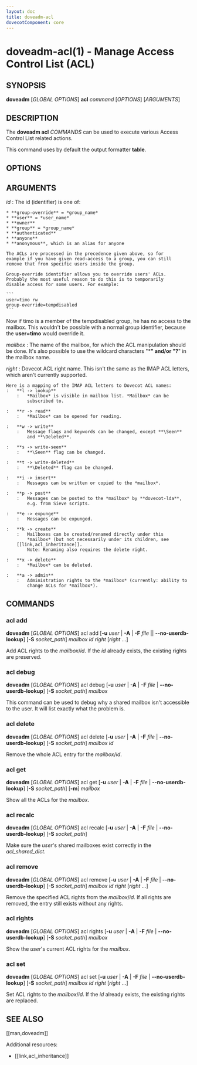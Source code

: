 ```yaml
---
layout: doc
title: doveadm-acl
dovecotComponent: core
---
```


# doveadm-acl(1) - Manage Access Control List (ACL)

## SYNOPSIS

**doveadm** [*GLOBAL OPTIONS*] **acl** *command* [*OPTIONS*] [*ARGUMENTS*]

## DESCRIPTION

The **doveadm acl** *COMMANDS* can be used to execute various Access
Control List related actions.

<!-- @include: global-options-formatter.inc -->

This command uses by default the output formatter **table**.

## OPTIONS

<!-- @include: option-A.inc -->

<!-- @include: option-F-file.inc -->

<!-- @include: option-no-userdb-lookup.inc -->

<!-- @include: option-S-socket.inc -->

<!-- @include: option-u-user.inc -->

## ARGUMENTS

*id*
:   The id (identifier) is one of:

    * **group-override** = *group_name*
    * **user** = *user_name*
    * **owner**
    * **group** = *group_name*
    * **authenticated**
    * **anyone**
    * **anonymous**, which is an alias for anyone

    The ACLs are processed in the precedence given above, so for
    example if you have given read-access to a group, you can still
    remove that from specific users inside the group.

    Group-override identifier allows you to override users' ACLs.
    Probably the most useful reason to do this is to temporarily
    disable access for some users. For example:

    ```
    user=timo rw
    group-override=tempdisabled
    ```

   Now if timo is a member of the tempdisabled group, he has no access
   to the mailbox. This wouldn't be possible with a normal group
   identifier, because the **user=timo** would override it.

*mailbox*
:   The name of the mailbox, for which the ACL manipulation should be
    done. It's also possible to use the wildcard characters "*****"
    and/or "**?**" in the mailbox name.

*right*
:   Dovecot ACL right name. This isn't the same as the IMAP ACL letters,
    which aren't currently supported.

    Here is a mapping of the IMAP ACL letters to Dovecot ACL names:
    :   **l -> lookup**
        :   *Mailbox* is visible in mailbox list. *Mailbox* can be
            subscribed to.

    :   **r -> read**
        :   *Mailbox* can be opened for reading.

    :   **w -> write**
        :   Message flags and keywords can be changed, except **\Seen**
            and **\Deleted**.

    :   **s -> write-seen**
        :   **\Seen** flag can be changed.

    :   **t -> write-deleted**
        :   **\Deleted** flag can be changed.

    :   **i -> insert**
        :   Messages can be written or copied to the *mailbox*.

    :   **p -> post**
        :   Messages can be posted to the *mailbox* by **dovecot-lda**,
            e.g. from Sieve scripts.

    :   **e -> expunge**
        :   Messages can be expunged.

    :   **k -> create**
        :   Mailboxes can be created/renamed directly under this
            *mailbox* (but not necessarily under its children, see
        [[link,acl_inheritance]].
            Note: Renaming also requires the delete right.

    :   **x -> delete**
        :   *Mailbox* can be deleted.

    :   **a -> admin**
        :   Administration rights to the *mailbox* (currently: ability to
            change ACLs for *mailbox*).

## COMMANDS

### acl add

**doveadm** [*GLOBAL OPTIONS*] acl add [**-u** *user* | **-A** | **-F** *file* || **\-\-no-userdb-lookup**] [**-S** *socket_path*] *mailbox id* *right* [*right* ...]

Add ACL rights to the *mailbox*/*id*. If the *id* already exists, the
existing rights are preserved.

### acl debug

**doveadm** [*GLOBAL OPTIONS*] acl debug [**-u** *user* | **-A** | **-F** *file* | **\-\-no-userdb-lookup**] [**-S** *socket_path*] *mailbox*

This command can be used to debug why a shared mailbox isn't accessible
to the user. It will list exactly what the problem is.

### acl delete

**doveadm** [*GLOBAL OPTIONS*] acl delete [**-u** *user* | **-A** | **-F** *file* | **\-\-no-userdb-lookup**] [**-S** *socket_path*] *mailbox id*

Remove the whole ACL entry for the *mailbox*/*id*.

### acl get

**doveadm** [*GLOBAL OPTIONS*] acl get [**-u** *user* | **-A** | **-F** *file* | **\-\-no-userdb-lookup**] [**-S** *socket_path*] [**-m**] *mailbox*

Show all the ACLs for the *mailbox*.

### acl recalc

**doveadm** [*GLOBAL OPTIONS*] acl recalc [**-u** *user* | **-A** | **-F** *file* | **\-\-no-userdb-lookup**] [**-S** *socket_path*]

Make sure the *user*'s shared mailboxes exist correctly in the
*acl_shared_dict*.

### acl remove

**doveadm** [*GLOBAL OPTIONS*] acl remove [**-u** *user* | **-A** | **-F** *file* | **\-\-no-userdb-lookup**] [**-S** *socket_path*] *mailbox id* *right* [*right* ...]

Remove the specified ACL rights from the *mailbox*/*id*. If all rights
are removed, the entry still exists without any rights.

### acl rights

**doveadm** [*GLOBAL OPTIONS*] acl rights [**-u** *user* | **-A** | **-F** *file* | **\-\-no-userdb-lookup**] [**-S** *socket_path*] *mailbox*

Show the *user*'s current ACL rights for the *mailbox*.

### acl set

**doveadm** [*GLOBAL OPTIONS*] acl set [**-u** *user* | **-A** | **-F** *file* | **\-\-no-userdb-lookup**] [**-S** *socket_path*] *mailbox id* *right* [*right* ...]

Set ACL rights to the *mailbox*/*id*. If the *id* already exists, the
existing rights are replaced.

<!-- @include: reporting-bugs.inc -->

## SEE ALSO

[[man,doveadm]]

Additional resources:

- [[link,acl_inheritance]]
